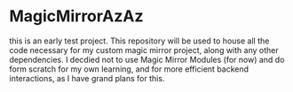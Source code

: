 # MagicMirrorAzAz

this is an early test project. This repository will be used to house all the code necessary for my custom magic mirror project, along with any other dependencies. I decdied not to use Magic Mirror Modules (for now) and do form scratch for my own learning, and for more efficient backend interactions, as I have grand plans for this.